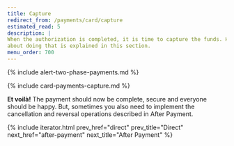 ```yaml
---
title: Capture
redirect_from: /payments/card/capture
estimated_read: 5
description: |
When the authorization is completed, it is time to capture the funds. How you go
about doing that is explained in this section.
menu_order: 700
---
```


{% include alert-two-phase-payments.md %}

{% include card-payments-capture.md %}

**Et voilà!** The payment should now be complete, secure and
everyone should be happy. But, sometimes you also need to implement the
cancellation and reversal operations described in After Payment.

{% include iterator.html prev_href="direct"
                         prev_title="Direct"
                         next_href="after-payment"
                         next_title="After Payment" %}
